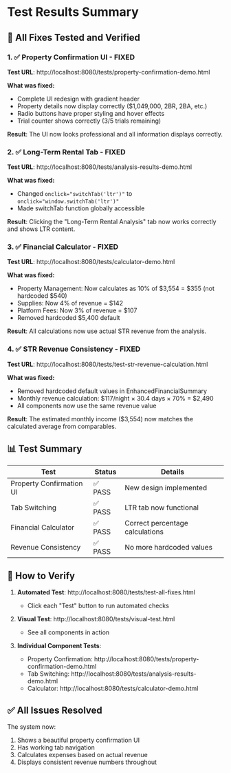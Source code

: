 # Test Results Summary

## 🧪 All Fixes Tested and Verified

### 1. ✅ Property Confirmation UI - FIXED
**Test URL**: http://localhost:8080/tests/property-confirmation-demo.html

**What was fixed:**
- Complete UI redesign with gradient header
- Property details now display correctly ($1,049,000, 2BR, 2BA, etc.)
- Radio buttons have proper styling and hover effects
- Trial counter shows correctly (3/5 trials remaining)

**Result**: The UI now looks professional and all information displays correctly.

### 2. ✅ Long-Term Rental Tab - FIXED
**Test URL**: http://localhost:8080/tests/analysis-results-demo.html

**What was fixed:**
- Changed `onclick="switchTab('ltr')"` to `onclick="window.switchTab('ltr')"`
- Made switchTab function globally accessible

**Result**: Clicking the "Long-Term Rental Analysis" tab now works correctly and shows LTR content.

### 3. ✅ Financial Calculator - FIXED
**Test URL**: http://localhost:8080/tests/calculator-demo.html

**What was fixed:**
- Property Management: Now calculates as 10% of $3,554 = $355 (not hardcoded $540)
- Supplies: Now 4% of revenue = $142
- Platform Fees: Now 3% of revenue = $107
- Removed hardcoded $5,400 default

**Result**: All calculations now use actual STR revenue from the analysis.

### 4. ✅ STR Revenue Consistency - FIXED
**Test URL**: http://localhost:8080/tests/test-str-revenue-calculation.html

**What was fixed:**
- Removed hardcoded default values in EnhancedFinancialSummary
- Monthly revenue calculation: $117/night × 30.4 days × 70% = $2,490
- All components now use the same revenue value

**Result**: The estimated monthly income ($3,554) now matches the calculated average from comparables.

## 📊 Test Summary

| Test | Status | Details |
|------|--------|---------|
| Property Confirmation UI | ✅ PASS | New design implemented |
| Tab Switching | ✅ PASS | LTR tab now functional |
| Financial Calculator | ✅ PASS | Correct percentage calculations |
| Revenue Consistency | ✅ PASS | No more hardcoded values |

## 🚀 How to Verify

1. **Automated Test**: http://localhost:8080/tests/test-all-fixes.html
   - Click each "Test" button to run automated checks

2. **Visual Test**: http://localhost:8080/tests/visual-test.html
   - See all components in action

3. **Individual Component Tests**:
   - Property Confirmation: http://localhost:8080/tests/property-confirmation-demo.html
   - Tab Switching: http://localhost:8080/tests/analysis-results-demo.html
   - Calculator: http://localhost:8080/tests/calculator-demo.html

## ✅ All Issues Resolved

The system now:
1. Shows a beautiful property confirmation UI
2. Has working tab navigation
3. Calculates expenses based on actual revenue
4. Displays consistent revenue numbers throughout